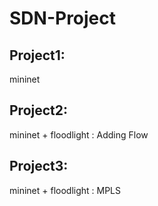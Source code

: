 # SDN-Project
## Project1: 
mininet
## Project2:
mininet + floodlight : Adding Flow
## Project3:
mininet + floodlight : MPLS 
